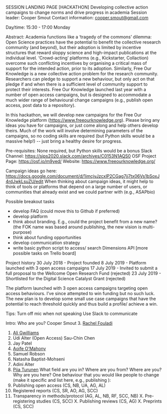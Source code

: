 SESSION LANDING PAGE
[HACKATHON]
Developing collective action campaigns to change norms and drive progress in academia 
Session leader: Cooper Smout
Contact information: cooper.smout@gmail.com

Day/time: 15:30 - 17:00 Monday

Abstract: Academia functions like a ‘tragedy of the commons’ dilemma: Open Science practices have the potential to benefit the collective research community (and beyond), but their adoption is limited by incentive structures that reward sloppy science and high-impact publications at the individual level. ‘Crowd-acting’ platforms (e.g., Kickstarter, Collaction) overcome such conflicting incentives by organising a critical mass of support for the intended action, prior to its adoption. Similarly, Free Our Knowledge is a new collective action problem for the research community. Researchers can pledge to support a new behaviour, but only act on that pledge if and when there is a sufficient level of community support to protect their interests. Free Our Knowledge launched last year with a number of open access campaigns, but is designed to accommodate a much wider range of behavioural change campaigns  (e.g., publish open access, post data to a repository).

In this hackathon, we will develop new campaigns for the Free Our Knowledge platform (https://www.freeourknowledge.org). Please bring any ideas you have for campaigns, or just come along and help others develop theirs. Much of the work will involve determining parameters of the campaigns, so no coding skills are required (but Python skills would be a massive help!) -- just bring a healthy desire for progress. 


Pre-requisites: None required, but Python skills would be a bonus
Slack Channel: https://sips2020.slack.com/archives/C0153N1AQS0 
OSF Project Page: https://osf.io/m9yed/ 
Website: https://www.freeourknowledge.org/ 


Campaign ideas go here: https://docs.google.com/document/d/1imcjyJzcxlP2CGag7jj7tx06Vs1bSoxJ4rdJwkLsuZU/edit
When thinking about campaign ideas, it might help to think of tools or platforms that depend on a large number of users, or communities that already exist and we could partner with (e.g., ASAPbio)

Possible breakout tasks
- develop FAQ (could move this to Github if preferred)
- develop platform 
- think about branding. E.g., could the project benefit from a new name? (the FOK name was based around publishing, the new vision is multi-purpose)
- think about funding opportunities
- develop communication strategy
- write basic python script to access/ search Dimensions API
[more possible tasks on Trello board]

Project history
30 July 2018 - Project founded
8 July 2019 - Platform launched with 3 open access campaigns
17 July 2019 - Invited to submit a full proposal to the Wellcome Open Research Fund (rejected)
23 July 2019 - Shortlisted for the Digital Science Catalyst Grant (rejected)

The platform launched with 3 open access campaigns targeting open access behaviours. I’ve since attempted to win funding but no such luck. The new plan is to develop some small use case campaigns that have the potential to reach threshold quickly and thus build a profile/ achieve a win. 

Tips:
Turn off mic when not speaking
Use Slack to communicate


Intro:
Who are you?
Cooper Smout 
3. [Rachel Fouladi](rfouladi@sfu.ca) 
1. [Ali Gwilliams](gwilliaa@aston.ac.uk)
1. Udi Alter (Open Access)
Sau-Chin Chen
1. Jay Patel
2. [Aoife O’Mahony](omahonya@cardiff.ac.uk)
2. Samuel Robson
1. Natasha Baptist-Mohseni
1. Adini Alter
3. [Piia Turunen](piia.turunen@helsinki.fi)
What field are you in?
Where are you from?
Where are you?
Why are you here?
One behaviour that you would like people to change (make it specific and list here, e.g., publishing ):
1. Publishing open access (CS, NB, UA, AG, AL)
2. Registered reports (CS, SR, AO, AG, SCC)
3. Transparency in methods/protocol (AG, AL, NB, RF, SCC, NB)
X. Pre-registering studies (CS, SCC)
X. Publishing reviews (CS, AG)
X. Preprints (CS, SCC)

